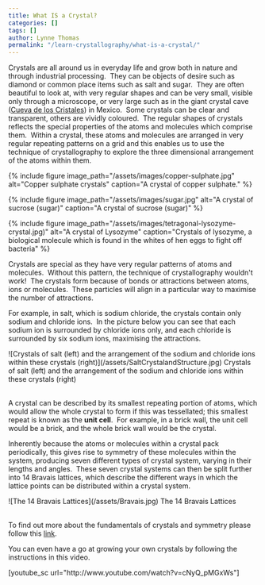 ```yaml
---
title: What IS a Crystal?
categories: []
tags: []
author: Lynne Thomas
permalink: "/learn-crystallography/what-is-a-crystal/"
---
```

<p>Crystals are all around us in everyday life and grow both in nature and through industrial processing.  They can be objects of desire such as diamond or common place items such as salt and sugar.  They are often beautiful to look at, with very regular shapes and can be very small, visible only through a microscope, or very large such as in the giant crystal cave (<a href="http://en.wikipedia.org/wiki/Cave_of_the_Crystals">Cueva de los Cristales</a>) in Mexico.  Some crystals can be clear and transparent, others are vividly coloured.  The regular shapes of crystals reflects the special properties of the atoms and molecules which comprise them.  Within a crystal, these atoms and molecules are arranged in very regular repeating patterns on a grid and this enables us to use the technique of crystallography to explore the three dimensional arrangement of the atoms within them.</p>

{% include figure image_path="/assets/images/copper-sulphate.jpg" alt="Copper sulphate crystals" caption="A crystal of copper sulphate." %}


{% include figure image_path="/assets/images/sugar.jpg" alt="A crystal of sucrose (sugar)" caption="A crystal of sucrose (sugar)" %}

{% include figure image_path="/assets/images/tetragonal-lysozyme-crystal.jpg)" alt="A crystal of Lysozyme" caption="Crystals of lysozyme, a biological molecule which is found in the whites of hen eggs to fight off bacteria" %}


<p>Crystals are special as they have very regular patterns of atoms and molecules.  Without this pattern, the technique of crystallography wouldn't work!  The crystals form because of bonds or attractions between atoms, ions or molecules.  These particles will align in a particular way to maximise the number of attractions.</p>
<p>For example, in salt, which is sodium chloride, the crystals contain only sodium and chloride ions.  In the picture below you can see that each sodium ion is surrounded by chloride ions only, and each chloride is surrounded by six sodium ions, maximising the attractions.</p>

<div markdown="1">
![Crystals of salt (left) and the arrangement of the sodium and chloride ions within these crystals (right)](/assets/SaltCrystalandStructure.jpg) 
Crystals of salt (left) and the arrangement of the sodium and chloride ions within these crystals (right)
</div>

<br clear="both" />
<p>A crystal can be described by its smallest repeating portion of atoms, which would allow the whole crystal to form if this was tessellated; this smallest repeat is known as the <strong>unit cell</strong>.  For example, in a brick wall, the unit cell would be a brick, and the whole brick wall would be the crystal.</p>
<p>Inherently because the atoms or molecules within a crystal pack periodically, this gives rise to symmetry of these molecules within the system, producing seven different types of crystal system, varying in their lengths and angles.  These seven crystal systems can then be split further into 14 Bravais lattices, which describe the different ways in which the lattice points can be distributed within a crystal system.</p>

<div markdown="1">
![The 14 Bravais Lattices](/assets/Bravais.jpg) 
The 14 Bravais Lattices
</div>

<br clear="both" />

<p>To find out more about the fundamentals of crystals and symmetry please follow this <a href="http://www.materials.ac.uk/elearning/matter/Crystallography/3dCrystallography/index.html">link</a>.</p>
<p>You can even have a go at growing your own crystals by following the instructions in this video.</p>
<p>[youtube_sc url="http://www.youtube.com/watch?v=cNyQ_pMGxWs"]</p>
<p>&nbsp;</p>
